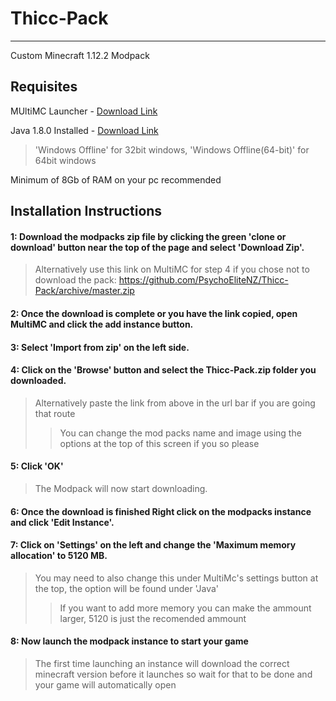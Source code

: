 # Thicc-Pack #

- - - - 

Custom Minecraft 1.12.2 Modpack
## Requisites
MUltiMC Launcher - [Download Link](https://multimc.org/#Download)

Java 1.8.0 Installed - [Download Link](https://java.com/en/download/manual.jsp)

>'Windows Offline' for 32bit windows, 'Windows Offline(64-bit)' for 64bit windows

 Minimum of 8Gb of RAM on your pc recommended

## Installation Instructions
#### 1: Download the modpacks zip file by clicking the green 'clone or download' button near the top of the page and select 'Download Zip'.
> Alternatively use this link on MultiMC for step 4 if you chose not to download the pack: https://github.com/PsychoEliteNZ/Thicc-Pack/archive/master.zip

#### 2: Once the download is complete or you have the link copied, open MultiMC and click the add instance button.

#### 3: Select 'Import from zip' on the left side.

#### 4: Click on the 'Browse' button and select the Thicc-Pack.zip folder you downloaded.
> Alternatively paste the link from above in the url bar if you are going that route
>> You can change the mod packs name and image using the options at the top of this screen if you so please

#### 5: Click 'OK'
> The Modpack will now start downloading.

#### 6: Once the download is finished Right click on the modpacks instance and click 'Edit Instance'.

#### 7: Click on 'Settings' on the left and change the 'Maximum memory allocation' to 5120 MB.
> You may need to also change this under MultiMc's settings button at the top, the option will be found under 'Java'
>>If you want to add more memory you can make the ammount larger, 5120 is just the recomended ammount

#### 8: Now launch the modpack instance to start your game
> The first time launching an instance will download the correct minecraft version before it launches so wait for that to be done and your game will automatically open
